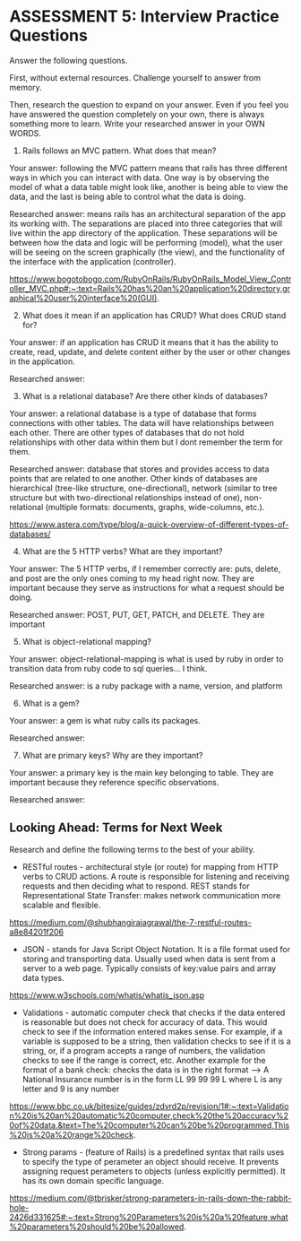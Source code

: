 # ASSESSMENT 5: Interview Practice Questions
Answer the following questions.

First, without external resources. Challenge yourself to answer from memory.

Then, research the question to expand on your answer. Even if you feel you have answered the question completely on your own, there is always something more to learn. Write your researched answer in your OWN WORDS.

1. Rails follows an MVC pattern. What does that mean?

  Your answer: following the MVC pattern means that rails has three different ways in which you can interact with data. One way is by observing the model of what a data table might look like, another is being able to view the data, and the last is being able to control what the data is doing.

  Researched answer: means rails has an architectural separation of the app its working with. The separations are placed into three categories that will live within the app directory of the application. These separations will be between how the data and logic will be performing (model), what the user will be seeing on the screen graphically (the view), and the functionality of the interface with the application (controller).

  https://www.bogotobogo.com/RubyOnRails/RubyOnRails_Model_View_Controller_MVC.php#:~:text=Rails%20has%20an%20application%20directory,graphical%20user%20interface%20(GUI).


2. What does it mean if an application has CRUD? What does CRUD stand for?

  Your answer: if an application has CRUD it means that it has the ability to create, read, update, and delete content either by the user or other changes in the application.

  Researched answer: 



3. What is a relational database? Are there other kinds of databases?

  Your answer: a relational database is a type of database that forms connections with other tables. The data will have relationships between each other. There are other types of databases that do not hold relationships with other data within them but I dont remember the term for them.  

  Researched answer: database that stores and provides access to data points that are related to one another. Other kinds of databases are hierarchical (tree-like structure, one-directional), network (similar to tree structure but with two-directional relationships instead of one), non-relational (multiple formats: documents, graphs, wide-columns, etc.). 

https://www.astera.com/type/blog/a-quick-overview-of-different-types-of-databases/

4. What are the 5 HTTP verbs? What are they important?

  Your answer: The 5 HTTP verbs, if I remember correctly are: puts, delete, and post are the only ones coming to my head right now. They are important because they serve as instructions for what a request should be doing.  

  Researched answer: POST, PUT, GET, PATCH, and DELETE. They are important 



5. What is object-relational mapping?

  Your answer: object-relational-mapping is what is used by ruby in order to transition data from ruby code to sql queries... I think. 

  Researched answer: is a ruby package with a name, version, and platform



6. What is a gem?

  Your answer: a gem is what ruby calls its packages. 

  Researched answer:



7. What are primary keys? Why are they important?

  Your answer: a primary key is the main key belonging to table. They are important because they reference specific observations.

  Researched answer:



## Looking Ahead: Terms for Next Week

Research and define the following terms to the best of your ability.

- RESTful routes - architectural style (or route) for mapping from HTTP verbs to CRUD actions. A route is responsible for listening and receiving requests and then deciding what to respond. REST stands for Representational State Transfer: makes network communication more scalable and flexible.

https://medium.com/@shubhangirajagrawal/the-7-restful-routes-a8e84201f206

- JSON - stands for Java Script Object Notation. It is a file format used for storing and transporting data. Usually used when data is sent from a server to a web page. Typically consists of key:value pairs and array data types.

https://www.w3schools.com/whatis/whatis_json.asp

- Validations - automatic computer check that checks if the data entered is reasonable but does not check for accuracy of data. This would check to see if the information entered makes sense. For example, if a variable is supposed to be a string, then validation checks to see if it is a string, or, if a program accepts a range of numbers, the validation checks to see if the range is correct, etc. 
Another example for the format of a bank check: checks the data is in the right format --> A National Insurance number is in the form LL 99 99 99 L where L is any letter and 9 is any number

https://www.bbc.co.uk/bitesize/guides/zdvrd2p/revision/1#:~:text=Validation%20is%20an%20automatic%20computer,check%20the%20accuracy%20of%20data.&text=The%20computer%20can%20be%20programmed,This%20is%20a%20range%20check.

- Strong params - (feature of Rails) is a predefined syntax that rails uses to specify the type of perameter an object should receive. It prevents assigning request perameters to objects (unless explicitly permitted). It has its own domain specific language.   

https://medium.com/@tbrisker/strong-parameters-in-rails-down-the-rabbit-hole-2426d331625#:~:text=Strong%20Parameters%20is%20a%20feature,what%20parameters%20should%20be%20allowed.
